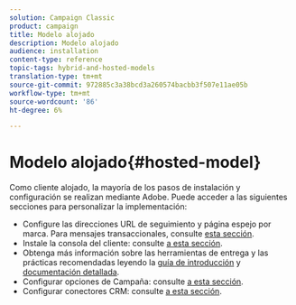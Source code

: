 ```yaml
---
solution: Campaign Classic
product: campaign
title: Modelo alojado
description: Modelo alojado
audience: installation
content-type: reference
topic-tags: hybrid-and-hosted-models
translation-type: tm+mt
source-git-commit: 972885c3a38bcd3a260574bacbb3f507e11ae05b
workflow-type: tm+mt
source-wordcount: '86'
ht-degree: 6%

---
```



# Modelo alojado{#hosted-model}

Como cliente alojado, la mayoría de los pasos de instalación y configuración se realizan mediante Adobe. Puede acceder a las siguientes secciones para personalizar la implementación:

* Configure las direcciones URL de seguimiento y página espejo por marca. Para mensajes transaccionales, consulte [esta sección](../../message-center/using/configuring-multibranding.md).
* Instale la consola del cliente: consulte [a esta sección](../../installation/using/installing-the-client-console.md).
* Obtenga más información sobre las herramientas de entrega y las prácticas recomendadas leyendo la [guía de introducción](../../delivery/using/deliverability-key-points.md) y [documentación detallada](../../delivery/using/about-deliverability.md).
* Configurar opciones de Campaña: consulte [a esta sección](../../installation/using/configuring-campaign-options.md).
* Configurar conectores CRM: consulte [a esta sección](../../platform/using/crm-connectors.md).

